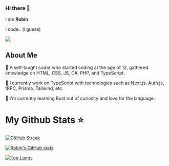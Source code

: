 ### Hi there 👋

I am **Robin**

I code.. (i guess)

![](https://komarev.com/ghpvc/?username=rawbinary&color=brightgreen)

## About Me

💬 A self-taught coder who started coding at the age of 12, gathered knowledge on HTML, CSS, JS, C#, PHP, and TypeScript.

🔭 I currently work on TypeScript with technologies such as Next.js, Auth.js, tRPC, Prisma, Tailwind, etc.

🌱 I'm currently learning Rust out of curiosity and love for the language.

 # My Github Stats ⭐
[![GitHub Streak](https://github-readme-streak-stats.herokuapp.com?user=rawbinary&theme=dark)](https://git.io/streak-stats)
 
[![Robin's GitHub stats](https://github-readme-stats.vercel.app/api?username=rawbinary&count_private=true&show_icons=true&theme=synthwave)](https://github.com/anuraghazra/github-readme-stats)

[![Top Langs](https://github-readme-stats.vercel.app/api/top-langs/?username=rawbinary&layout=compact&langs_count=10)](https://github.com/anuraghazra/github-readme-stats)
 

<!--
**rawbinary/rawbinary** is a ✨ _special_ ✨ repository because its `README.md` (this file) appears on your GitHub profile.

Here are some ideas to get you started:

- 🔭 I’m currently working on ...
- 🌱 I’m currently learning ...
- 👯 I’m looking to collaborate on ...
- 🤔 I’m looking for help with ...
- 💬 Ask me about ...
- 📫 How to reach me: ...
- 😄 Pronouns: ...
- ⚡ Fun fact: ...
-->
